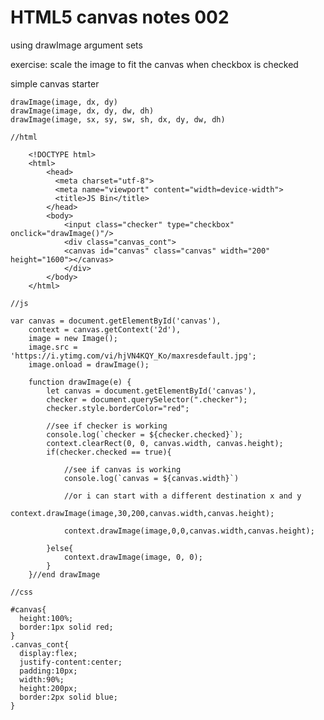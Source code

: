 # HTML5 canvas notes 002

using drawImage argument sets

exercise:
scale the image to fit the canvas when checkbox is checked

simple canvas starter

	drawImage(image, dx, dy)
	drawImage(image, dx, dy, dw, dh)
	drawImage(image, sx, sy, sw, sh, dx, dy, dw, dh)

```
//html

	<!DOCTYPE html>
	<html>
		<head>
		  <meta charset="utf-8">
		  <meta name="viewport" content="width=device-width">
		  <title>JS Bin</title>
		</head>
		<body>
			<input class="checker" type="checkbox" onclick="drawImage()"/>
			<div class="canvas_cont">
			<canvas id="canvas" class="canvas" width="200" height="1600"></canvas>
			</div>
		</body>
	</html>

//js

var canvas = document.getElementById('canvas'),
	context = canvas.getContext('2d'),
	image = new Image();
	image.src = 'https://i.ytimg.com/vi/hjVN4KQY_Ko/maxresdefault.jpg';
	image.onload = drawImage();
	
    function drawImage(e) {
		let canvas = document.getElementById('canvas'),
		checker = document.querySelector(".checker");
		checker.style.borderColor="red";
		
		//see if checker is working
		console.log(`checker = ${checker.checked}`);
		context.clearRect(0, 0, canvas.width, canvas.height);
		if(checker.checked == true){
		
			//see if canvas is working
			console.log(`canvas = ${canvas.width}`)
			
			//or i can start with a different destination x and y
			context.drawImage(image,30,200,canvas.width,canvas.height);
			
			context.drawImage(image,0,0,canvas.width,canvas.height);
		
		}else{
			context.drawImage(image, 0, 0);
		}
    }//end drawImage

//css

#canvas{
  height:100%;
  border:1px solid red;
}
.canvas_cont{
  display:flex;
  justify-content:center;
  padding:10px;
  width:90%;
  height:200px;
  border:2px solid blue;
}

```